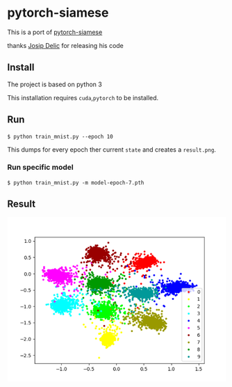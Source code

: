 # pytorch-siamese

This is a port of [pytorch-siamese](https://github.com/delijati/pytorch-siamese)

thanks [Josip Delic](https://github.com/delijati) for releasing his code
## Install
The project is based on python 3

This installation requires `cuda`,`pytorch` to be installed. 


## Run

```
$ python train_mnist.py --epoch 10
```

This dumps for every epoch ther current `state` and creates a `result.png`.

### Run specific model

```
$ python train_mnist.py -m model-epoch-7.pth
```

## Result

![](https://github.com/smallflyingpig/pytorch_siamese_mnist/blob/master/result.png)

